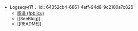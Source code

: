 - Logseq内容：
  id:: 64352cb4-6861-4eff-94d8-9c2100a7c826
	- [图谱 (fpb.icu)](https://www.fpb.icu/#/graph)
	- [[SeeBlog]]
	- [[README]]